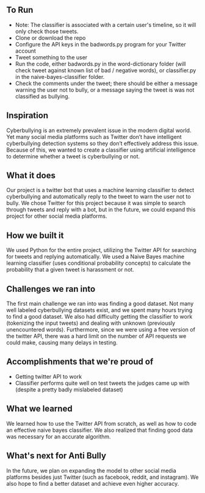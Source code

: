 ## To Run
- Note: The classifier is associated with a certain user's timeline, so it will only check those tweets.
- Clone or download the repo
- Configure the API keys in the badwords.py program for your Twitter account
- Tweet something to the user
- Run the code, either badwords.py in the word-dictionary folder (will check tweet against known list of bad / negative words), or classifier.py in the naive-bayes-classifier folder. 
- Check the comments under the tweet; there should be either a message warning the user not to bully, or a message saying the tweet is was not classified as bullying. 

## Inspiration
Cyberbullying is an extremely prevalent issue in the modern digital world. Yet many social media platforms such as Twitter don’t have intelligent cyberbullying detection systems so they don’t effectively address this issue. Because of this, we wanted to create a classifier using artificial intelligence to determine whether a tweet is cyberbullying or not.

## What it does
Our project is a twitter bot that uses a machine learning classifier to detect cyberbullying and automatically reply to the tweet to warn the user not to bully. We chose Twitter for this project because it was simple to search through tweets and reply with a bot, but in the future, we could expand this project for other social media platforms.

## How we built it
We used Python for the entire project, utilizing the Twitter API for searching for tweets and replying automatically. We used a Naive Bayes machine learning classifier (uses conditional probability concepts) to calculate the probability that a given tweet is harassment or not.

## Challenges we ran into
The first main challenge we ran into was finding a good dataset. Not many well labeled cyberbullying datasets exist, and we spent many hours trying to find a good dataset. We also had difficulty getting the classifier to work (tokenizing the input tweets) and dealing with unknown (previously unencountered words). Furthermore, since we were using a free version of the twitter API, there was a hard limit on the number of API requests we could make, causing many delays in testing.

## Accomplishments that we're proud of
- Getting twitter API to work
- Classifier performs quite well on test tweets the judges came up with (despite a pretty badly mislabeled dataset)

## What we learned
We learned how to use the Twitter API from scratch, as well as how to code an effective naive bayes classifier. We also realized that finding good data was necessary for an accurate algorithm.

## What's next for Anti Bully
In the future, we plan on expanding the model to other social media platforms besides just Twitter (such as facebook, reddit, and instagram). We also hope to find a better dataset and achieve even higher accuracy.
